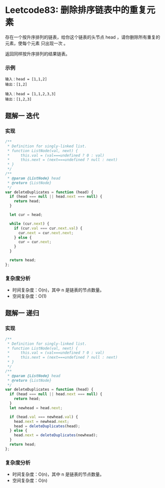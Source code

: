 # Leetcode83: 删除排序链表中的重复元素

存在一个按升序排列的链表，给你这个链表的头节点 head ，请你删除所有重复的元素，使每个元素 只出现一次 。

返回同样按升序排列的结果链表。

### 示例

```
输入：head = [1,1,2]
输出：[1,2]
```

```
输入：head = [1,1,2,3,3]
输出：[1,2,3]
```

## 题解一 迭代

### 实现

```js
/**
 * Definition for singly-linked list.
 * function ListNode(val, next) {
 *     this.val = (val===undefined ? 0 : val)
 *     this.next = (next===undefined ? null : next)
 * }
 */
/**
 * @param {ListNode} head
 * @return {ListNode}
 */
var deleteDuplicates = function (head) {
  if (head === null || head.next === null) {
    return head;
  }

  let cur = head;

  while (cur.next) {
    if (cur.val === cur.next.val) {
      cur.next = cur.next.next;
    } else {
      cur = cur.next;
    }
  }

  return head;
};
```

### 复杂度分析

- 时间复杂度：O(n)，其中 n 是链表的节点数量。
- 空间复杂度：O(1)

## 题解一 递归

### 实现

```js
/**
 * Definition for singly-linked list.
 * function ListNode(val, next) {
 *     this.val = (val===undefined ? 0 : val)
 *     this.next = (next===undefined ? null : next)
 * }
 */
/**
 * @param {ListNode} head
 * @return {ListNode}
 */
var deleteDuplicates = function (head) {
  if (head === null || head.next === null) {
    return head;
  }
  let newhead = head.next;

  if (head.val === newhead.val) {
    head.next = newhead.next;
    head = deleteDuplicates(head);
  } else {
    head.next = deleteDuplicates(newhead);
  }
  return head;
};
```

### 复杂度分析

- 时间复杂度：O(n)，其中 n 是链表的节点数量。
- 空间复杂度：O(n)
